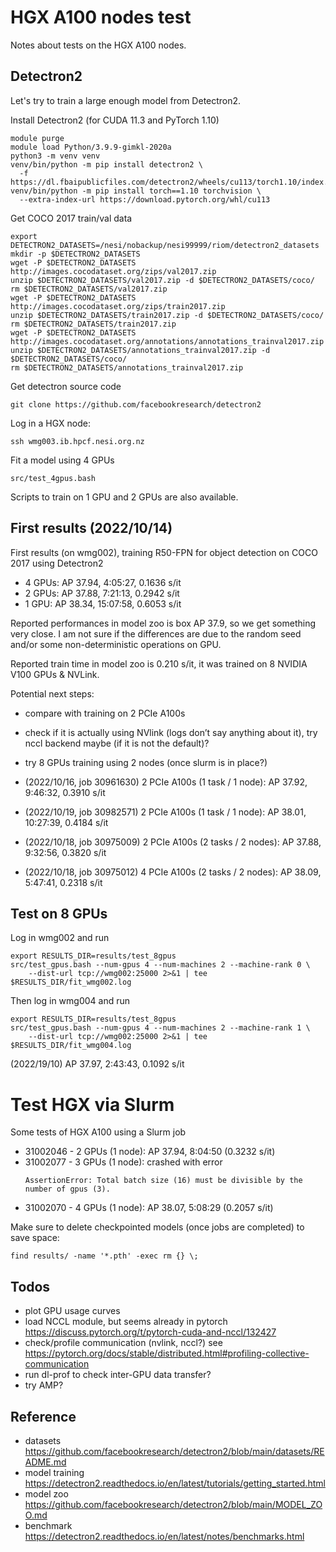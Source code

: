 # HGX A100 nodes test

Notes about tests on the HGX A100 nodes.


## Detectron2

Let's try to train a large enough model from Detectron2.

Install Detectron2 (for CUDA 11.3 and PyTorch 1.10)

```
module purge
module load Python/3.9.9-gimkl-2020a
python3 -m venv venv
venv/bin/python -m pip install detectron2 \
  -f https://dl.fbaipublicfiles.com/detectron2/wheels/cu113/torch1.10/index.html
venv/bin/python -m pip install torch==1.10 torchvision \
  --extra-index-url https://download.pytorch.org/whl/cu113
```

Get COCO 2017 train/val data

```
export DETECTRON2_DATASETS=/nesi/nobackup/nesi99999/riom/detectron2_datasets
mkdir -p $DETECTRON2_DATASETS
wget -P $DETECTRON2_DATASETS http://images.cocodataset.org/zips/val2017.zip
unzip $DETECTRON2_DATASETS/val2017.zip -d $DETECTRON2_DATASETS/coco/
rm $DETECTRON2_DATASETS/val2017.zip
wget -P $DETECTRON2_DATASETS http://images.cocodataset.org/zips/train2017.zip
unzip $DETECTRON2_DATASETS/train2017.zip -d $DETECTRON2_DATASETS/coco/
rm $DETECTRON2_DATASETS/train2017.zip
wget -P $DETECTRON2_DATASETS http://images.cocodataset.org/annotations/annotations_trainval2017.zip
unzip $DETECTRON2_DATASETS/annotations_trainval2017.zip -d $DETECTRON2_DATASETS/coco/
rm $DETECTRON2_DATASETS/annotations_trainval2017.zip
```

Get detectron source code

```
git clone https://github.com/facebookresearch/detectron2
```

Log in a HGX node:

```
ssh wmg003.ib.hpcf.nesi.org.nz
```

Fit a model using 4 GPUs

```
src/test_4gpus.bash
```

Scripts to train on 1 GPU and 2 GPUs are also available.


## First results (2022/10/14)

First results (on wmg002), training R50-FPN for object detection on COCO 2017 using Detectron2

- 4 GPUs: AP 37.94, 4:05:27, 0.1636 s/it
- 2 GPUs: AP 37.88, 7:21:13, 0.2942 s/it
- 1 GPU: AP 38.34, 15:07:58, 0.6053 s/it

Reported performances in model zoo is box AP 37.9, so we get something very close. I am not sure if the differences are due to the random seed and/or some non-deterministic operations on GPU.

Reported train time in model zoo is 0.210 s/it, it was trained on 8 NVIDIA V100 GPUs & NVLink.

Potential next steps:

- compare with training on 2 PCIe A100s
- check if it is actually using NVlink (logs don’t say anything about it), try nccl backend maybe (if it is not the default)?
- try 8 GPUs training using 2 nodes (once slurm is in place?)

- (2022/10/16, job 30961630) 2 PCIe A100s (1 task / 1 node): AP 37.92, 9:46:32, 0.3910 s/it
- (2022/10/19, job 30982571) 2 PCIe A100s (1 task / 1 node): AP 38.01, 10:27:39, 0.4184 s/it
- (2022/10/18, job 30975009) 2 PCIe A100s (2 tasks / 2 nodes): AP 37.88, 9:32:56, 0.3820 s/it
- (2022/10/18, job 30975012) 4 PCIe A100s (2 tasks / 2 nodes): AP 38.09, 5:47:41, 0.2318 s/it


## Test on 8 GPUs

Log in wmg002 and run

```
export RESULTS_DIR=results/test_8gpus
src/test_gpus.bash --num-gpus 4 --num-machines 2 --machine-rank 0 \
    --dist-url tcp://wmg002:25000 2>&1 | tee $RESULTS_DIR/fit_wmg002.log
```

Then log in wmg004 and run

```
export RESULTS_DIR=results/test_8gpus
src/test_gpus.bash --num-gpus 4 --num-machines 2 --machine-rank 1 \
    --dist-url tcp://wmg002:25000 2>&1 | tee $RESULTS_DIR/fit_wmg004.log
```

(2022/19/10) AP 37.97, 2:43:43, 0.1092 s/it


# Test HGX via Slurm

Some tests of HGX A100 using a Slurm job

- 31002046 - 2 GPUs (1 node): AP 37.94, 8:04:50 (0.3232 s/it)
- 31002077 - 3 GPUs (1 node): crashed with error
  ```
  AssertionError: Total batch size (16) must be divisible by the number of gpus (3).
  ```
- 31002070 - 4 GPUs (1 node): AP 38.07, 5:08:29 (0.2057 s/it)

Make sure to delete checkpointed models (once jobs are completed) to save space:

```
find results/ -name '*.pth' -exec rm {} \;
```


## Todos

- plot GPU usage curves
- load NCCL module, but seems already in pytorch https://discuss.pytorch.org/t/pytorch-cuda-and-nccl/132427
- check/profile communication (nvlink, nccl?)
  see https://pytorch.org/docs/stable/distributed.html#profiling-collective-communication
- run dl-prof to check inter-GPU data transfer?
- try AMP?


## Reference

- datasets https://github.com/facebookresearch/detectron2/blob/main/datasets/README.md
- model training https://detectron2.readthedocs.io/en/latest/tutorials/getting_started.html
- model zoo https://github.com/facebookresearch/detectron2/blob/main/MODEL_ZOO.md
- benchmark https://detectron2.readthedocs.io/en/latest/notes/benchmarks.html

